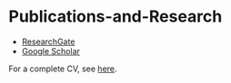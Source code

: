 # Publications-and-Research


- [ResearchGate](https://www.researchgate.net/scientific-contributions/2132435999_Jordan_Matelsky)
- [Google Scholar](https://scholar.google.com/citations?user=QgJ7CPUAAAAJ&hl=en)

For a complete CV, see [here](https://jordan.matelsky.com/resume/).
